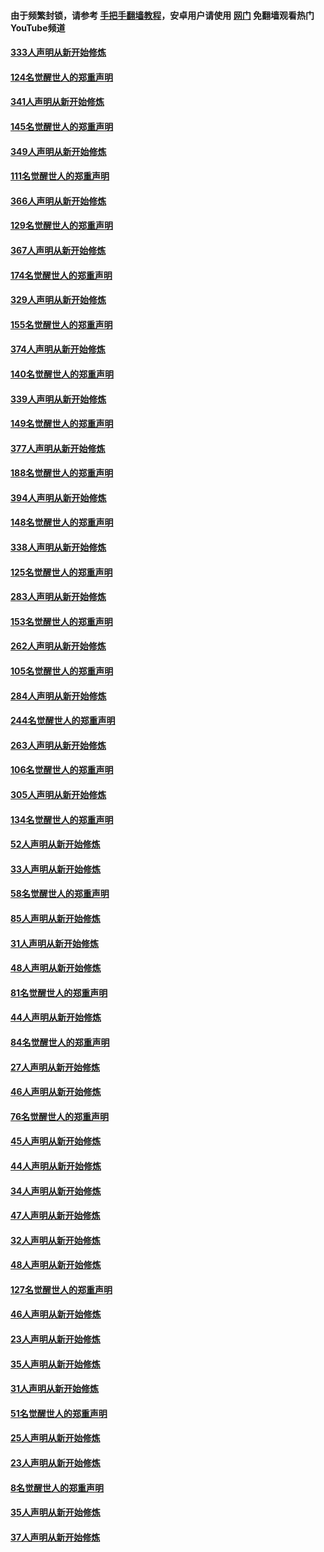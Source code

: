 #### 由于频繁封锁，请参考 [手把手翻墙教程](https://github.com/gfw-breaker/guides/wiki/)，安卓用户请使用 [网门](https://github.com/gfw-breaker/nogfw/blob/master/dl.md?t=07020601) 免翻墙观看热门YouTube频道 

#### [333人声明从新开始修炼](../pages/91/427525.md?t=07020601) 

#### [124名觉醒世人的郑重声明](../pages/91/427524.md?t=07020601) 

#### [341人声明从新开始修炼](../pages/91/427255.md?t=07020601) 

#### [145名觉醒世人的郑重声明](../pages/91/427254.md?t=07020601) 

#### [349人声明从新开始修炼](../pages/91/426969.md?t=07020601) 

#### [111名觉醒世人的郑重声明](../pages/91/426968.md?t=07020601) 

#### [366人声明从新开始修炼](../pages/91/426737.md?t=07020601) 

#### [129名觉醒世人的郑重声明](../pages/91/426736.md?t=07020601) 

#### [367人声明从新开始修炼](../pages/91/426421.md?t=07020601) 

#### [174名觉醒世人的郑重声明](../pages/91/426420.md?t=07020601) 

#### [329人声明从新开始修炼](../pages/91/426139.md?t=07020601) 

#### [155名觉醒世人的郑重声明](../pages/91/426138.md?t=07020601) 

#### [374人声明从新开始修炼](../pages/91/425811.md?t=07020601) 

#### [140名觉醒世人的郑重声明](../pages/91/425810.md?t=07020601) 

#### [339人声明从新开始修炼](../pages/91/425690.md?t=07020601) 

#### [149名觉醒世人的郑重声明](../pages/91/425689.md?t=07020601) 

#### [377人声明从新开始修炼](../pages/91/424867.md?t=07020601) 

#### [188名觉醒世人的郑重声明](../pages/91/424866.md?t=07020601) 

#### [394人声明从新开始修炼](../pages/91/423914.md?t=07020601) 

#### [148名觉醒世人的郑重声明](../pages/91/423913.md?t=07020601) 

#### [338人声明从新开始修炼](../pages/91/423540.md?t=07020601) 

#### [125名觉醒世人的郑重声明](../pages/91/423539.md?t=07020601) 

#### [283人声明从新开始修炼](../pages/91/423296.md?t=07020601) 

#### [153名觉醒世人的郑重声明](../pages/91/423295.md?t=07020601) 

#### [262人声明从新开始修炼](../pages/91/423004.md?t=07020601) 

#### [105名觉醒世人的郑重声明](../pages/91/423003.md?t=07020601) 

#### [284人声明从新开始修炼](../pages/91/422707.md?t=07020601) 

#### [244名觉醒世人的郑重声明](../pages/91/422706.md?t=07020601) 

#### [263人声明从新开始修炼](../pages/91/422553.md?t=07020601) 

#### [106名觉醒世人的郑重声明](../pages/91/422552.md?t=07020601) 

#### [305人声明从新开始修炼](../pages/91/422153.md?t=07020601) 

#### [134名觉醒世人的郑重声明](../pages/91/422152.md?t=07020601) 

#### [52人声明从新开始修炼](../pages/91/421846.md?t=07020601) 

#### [33人声明从新开始修炼](../pages/91/421804.md?t=07020601) 

#### [58名觉醒世人的郑重声明](../pages/91/421845.md?t=07020601) 

#### [85人声明从新开始修炼](../pages/91/421769.md?t=07020601) 

#### [31人声明从新开始修炼](../pages/91/421763.md?t=07020601) 

#### [48人声明从新开始修炼](../pages/91/421605.md?t=07020601) 

#### [81名觉醒世人的郑重声明](../pages/91/421656.md?t=07020601) 

#### [44人声明从新开始修炼](../pages/91/421544.md?t=07020601) 

#### [84名觉醒世人的郑重声明](../pages/91/421543.md?t=07020601) 

#### [27人声明从新开始修炼](../pages/91/421465.md?t=07020601) 

#### [46人声明从新开始修炼](../pages/91/421454.md?t=07020601) 

#### [76名觉醒世人的郑重声明](../pages/91/421453.md?t=07020601) 

#### [45人声明从新开始修炼](../pages/91/421452.md?t=07020601) 

#### [44人声明从新开始修炼](../pages/91/421422.md?t=07020601) 

#### [34人声明从新开始修炼](../pages/91/421322.md?t=07020601) 

#### [47人声明从新开始修炼](../pages/91/421264.md?t=07020601) 

#### [32人声明从新开始修炼](../pages/91/421225.md?t=07020601) 

#### [48人声明从新开始修炼](../pages/91/421202.md?t=07020601) 

#### [127名觉醒世人的郑重声明](../pages/91/421224.md?t=07020601) 

#### [46人声明从新开始修炼](../pages/91/421203.md?t=07020601) 

#### [23人声明从新开始修炼](../pages/91/421138.md?t=07020601) 

#### [35人声明从新开始修炼](../pages/91/421122.md?t=07020601) 

#### [31人声明从新开始修炼](../pages/91/421081.md?t=07020601) 

#### [51名觉醒世人的郑重声明](../pages/91/421080.md?t=07020601) 

#### [25人声明从新开始修炼](../pages/91/421020.md?t=07020601) 

#### [23人声明从新开始修炼](../pages/91/420884.md?t=07020601) 

#### [8名觉醒世人的郑重声明](../pages/91/420883.md?t=07020601) 

#### [35人声明从新开始修炼](../pages/91/420809.md?t=07020601) 

#### [37人声明从新开始修炼](../pages/91/420766.md?t=07020601) 

